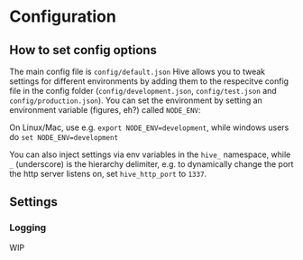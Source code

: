 # Configuration

## How to set config options
The main config file is `config/default.json`
Hive allows you to tweak settings for different environments by adding them to the respecitve config file in the config folder (`config/development.json`, `config/test.json` and `config/production.json`). You can set the environment by setting an environment variable (figures, eh?) called `NODE_ENV`:

On Linux/Mac, use e.g. `export NODE_ENV=development`, while windows users do `set NODE_ENV=development`

You can also inject settings via env variables in the `hive_` namespace, while `_` (underscore) is the hierarchy delimiter, e.g. to dynamically change the port the http server listens on, set `hive_http_port` to `1337`.

## Settings
### Logging
WIP